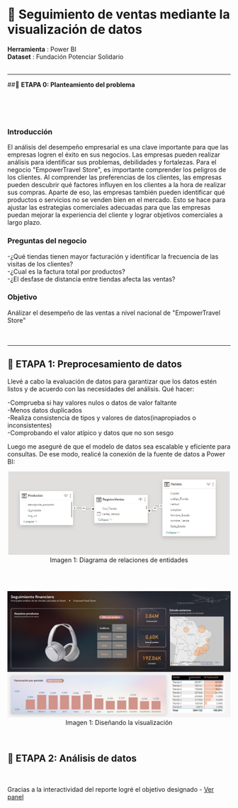 # 🛒 **Seguimiento de ventas mediante la visualización de datos**
 
**Herramienta** : Power BI <br>
**Dataset** : Fundación Potenciar Solidario <br>
 <br>
 
 ---
 
##📂 **ETAPA 0: Planteamiento del problema** 

<br>
<br>
<br>

### Introducción
El análisis del desempeño empresarial es una clave importante para que las empresas logren el éxito en sus negocios. Las empresas pueden realizar análisis para identificar sus problemas, debilidades y fortalezas. Para el negocio "EmpowerTravel Store", es importante comprender los peligros de los clientes. Al comprender las preferencias de los clientes, las empresas pueden descubrir qué factores influyen en los clientes a la hora de realizar sus compras. Aparte de eso, las empresas también pueden identificar qué productos o servicios no se venden bien en el mercado. Esto se hace para ajustar las estrategias comerciales adecuadas para que las empresas puedan mejorar la experiencia del cliente y lograr objetivos comerciales a largo plazo.

### Preguntas del negocio
-¿Qué tiendas tienen mayor facturación y identificar la frecuencia de las visitas de los clientes?  <br>
-¿Cual es la factura total por productos?  <br>
-¿El desfase de distancia entre tiendas afecta las ventas?  <br>
 
### Objetivo
Análizar el desempeño de las ventas a nivel nacional de "EmpowerTravel Store" 
<br>
<br>
<br>

---

## 📂 **ETAPA 1: Preprocesamiento de datos**
Llevé a cabo la evaluación de datos para garantizar que los datos estén listos y de acuerdo con las necesidades del análisis. 
Qué hacer:
 <br>
 
-Comprueba si hay valores nulos o datos de valor faltante <br>
-Menos datos duplicados <br>
-Realiza consistencia de tipos y valores de datos(inapropiados o inconsistentes) <br>
-Comprobando el valor atípico y datos que no son sesgo <br>

Luego me aseguré de que el modelo de datos sea escalable y eficiente para consultas. De ese modo, realicé la conexión de la fuente de datos a Power BI:
<br>

<p align="center">
  <kbd> <img width="500" alt="eer" src="https://github.com/litahu/Seguimiento_de_ventas/blob/main/Assets/ventas_0.JPG"></kbd> <br>
  Imagen 1: Diagrama de relaciones de entidades
</p>

<br>
<br>

<p align="center">
  <kbd> <img width="800" alt="eer" src="https://github.com/litahu/Seguimiento_de_ventas/blob/main/Assets/ventas_1.JPG"></kbd> <br>
  Imagen 1: Diseñando la visualización
</p>

<br>

## 📂 **ETAPA 2: Análisis de datos**
<br>

Gracias a la interactividad del reporte logré el objetivo designado - [Ver panel](https://drive.google.com/file/d/1Zhx3zTInKo_D6ArDLr3bB4LdBdVbIUjE/view?usp=sharing) <br>

<br>




